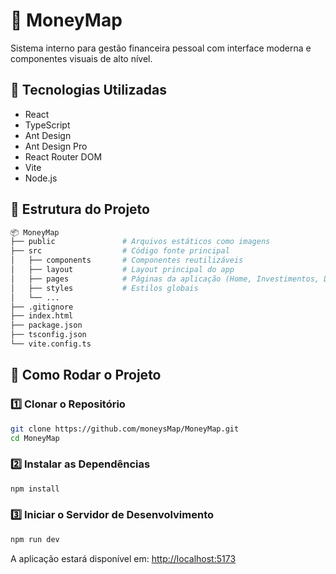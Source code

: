 # 💸 MoneyMap

Sistema interno para gestão financeira pessoal com interface moderna e componentes visuais de alto nível.

## 🚀 Tecnologias Utilizadas

- React
- TypeScript
- Ant Design
- Ant Design Pro
- React Router DOM
- Vite
- Node.js

## 📂 Estrutura do Projeto

```bash
📦 MoneyMap
├── public               # Arquivos estáticos como imagens
├── src                  # Código fonte principal
│   ├── components       # Componentes reutilizáveis
│   ├── layout           # Layout principal do app
│   ├── pages            # Páginas da aplicação (Home, Investimentos, Despesas, etc.)
│   ├── styles           # Estilos globais
│   └── ...
├── .gitignore
├── index.html
├── package.json
├── tsconfig.json
└── vite.config.ts
```

## 🔧 Como Rodar o Projeto

### 1️⃣ Clonar o Repositório

```bash
git clone https://github.com/moneysMap/MoneyMap.git
cd MoneyMap
```

### 2️⃣ Instalar as Dependências

```bash
npm install
```

### 3️⃣ Iniciar o Servidor de Desenvolvimento

```bash
npm run dev
```

A aplicação estará disponível em: [http://localhost:5173](http://localhost:5173)

